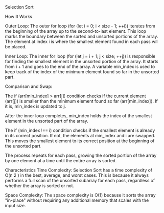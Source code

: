 Selection Sort

How It Works

Outer Loop: The outer for loop (for (let i = 0; i < size - 1; ++i)) iterates from the beginning of the array up to the second-to-last element. This loop marks the boundary between the sorted and unsorted portions of the array. The element at index i is where the smallest element found in each pass will be placed.

Inner Loop: The inner for loop (for (let j = i + 1; j < size; ++j)) is responsible for finding the smallest element in the unsorted portion of the array. It starts from i + 1 and goes to the end of the array. A variable min_index is used to keep track of the index of the minimum element found so far in the unsorted part.

Comparison and Swap:

The if (arr[min_index] > arr[j]) condition checks if the current element (arr[j]) is smaller than the minimum element found so far (arr[min_index]). If it is, min_index is updated to j.

After the inner loop completes, min_index holds the index of the smallest element in the unsorted part of the array.

The if (min_index !== i) condition checks if the smallest element is already in its correct position. If not, the elements at min_index and i are swapped. This moves the smallest element to its correct position at the beginning of the unsorted part.

The process repeats for each pass, growing the sorted portion of the array by one element at a time until the entire array is sorted.

Characteristics
Time Complexity: Selection Sort has a time complexity of O(n 
2
 ) in the best, average, and worst cases. This is because it always performs a full scan of the unsorted subarray for each pass, regardless of whether the array is sorted or not.

Space Complexity: The space complexity is O(1) because it sorts the array "in-place" without requiring any additional memory that scales with the input size.
